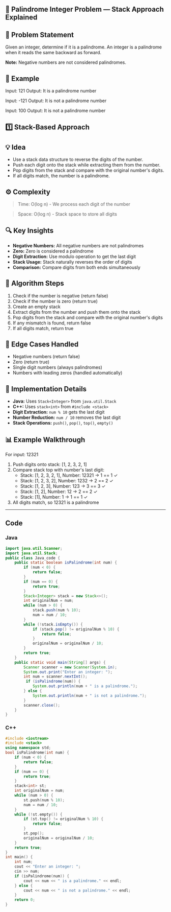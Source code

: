 ## 🔢 Palindrome Integer Problem — Stack Approach Explained

## 📘 Problem Statement
Given an integer, determine if it is a palindrome. An integer is a palindrome when it reads the same backward as forward.

**Note:** Negative numbers are not considered palindromes.

## 🧪 Example
Input: 121
Output: It is a palindrome number

Input: -121
Output: It is not a palindrome number

Input: 100
Output: It is not a palindrome number

## 1️⃣ Stack-Based Approach
## 💡 Idea
* Use a stack data structure to reverse the digits of the number.
* Push each digit onto the stack while extracting them from the number.
* Pop digits from the stack and compare with the original number's digits.
* If all digits match, the number is a palindrome.

## ⚙️ Complexity
 >Time: O(log n) - We process each digit of the number

 >Space: O(log n) - Stack space to store all digits

## 🔍 Key Insights
* **Negative Numbers:** All negative numbers are not palindromes
* **Zero:** Zero is considered a palindrome
* **Digit Extraction:** Use modulo operation to get the last digit
* **Stack Usage:** Stack naturally reverses the order of digits
* **Comparison:** Compare digits from both ends simultaneously

## 📝 Algorithm Steps
1. Check if the number is negative (return false)
2. Check if the number is zero (return true)
3. Create an empty stack
4. Extract digits from the number and push them onto the stack
5. Pop digits from the stack and compare with the original number's digits
6. If any mismatch is found, return false
7. If all digits match, return true

## 🎯 Edge Cases Handled
* Negative numbers (return false)
* Zero (return true)
* Single digit numbers (always palindromes)
* Numbers with leading zeros (handled automatically)

## 🔧 Implementation Details
* **Java:** Uses `Stack<Integer>` from `java.util.Stack`
* **C++:** Uses `stack<int>` from `#include <stack>`
* **Digit Extraction:** `num % 10` gets the last digit
* **Number Reduction:** `num / 10` removes the last digit
* **Stack Operations:** `push()`, `pop()`, `top()`, `empty()`

## 📊 Example Walkthrough
For input: 12321

1. Push digits onto stack: [1, 2, 3, 2, 1]
2. Compare stack top with number's last digit:
   - Stack: [1, 2, 3, 2, 1], Number: 12321 → 1 == 1 ✓
   - Stack: [1, 2, 3, 2], Number: 1232 → 2 == 2 ✓
   - Stack: [1, 2, 3], Number: 123 → 3 == 3 ✓
   - Stack: [1, 2], Number: 12 → 2 == 2 ✓
   - Stack: [1], Number: 1 → 1 == 1 ✓
3. All digits match, so 12321 is a palindrome 


---
## Code 

### Java
```java
import java.util.Scanner;
import java.util.Stack;
public class Java_code {
    public static boolean isPalindrome(int num) {
        if (num < 0) {
            return false;
        }
        if (num == 0) {
            return true;
        }
        Stack<Integer> stack = new Stack<>();
        int originalNum = num;
        while (num > 0) {
            stack.push(num % 10);
            num = num / 10;
        }
        while (!stack.isEmpty()) {
            if (stack.pop() != originalNum % 10) {
                return false;
            }
            originalNum = originalNum / 10;
        }
        return true;
    }
    public static void main(String[] args) {
        Scanner scanner = new Scanner(System.in);
        System.out.print("Enter an integer: ");
        int num = scanner.nextInt();
         if (isPalindrome(num)) {
            System.out.println(num + " is a palindrome.");
        } else {
            System.out.println(num + " is not a palindrome.");
        }
        scanner.close();
    }
} 
```

### C++
```cpp
#include <iostream>
#include <stack>
using namespace std;
bool isPalindrome(int num) {
    if (num < 0) {
        return false;
    }
    if (num == 0) {
        return true;
    }
    stack<int> st;
    int originalNum = num;
    while (num > 0) {
        st.push(num % 10);
        num = num / 10;
    }
    while (!st.empty()) {
        if (st.top() != originalNum % 10) {
            return false;
        }
        st.pop();
        originalNum = originalNum / 10;
    }
    return true;
}
int main() {
    int num;
    cout << "Enter an integer: ";
    cin >> num;
    if (isPalindrome(num)) {
        cout << num << " is a palindrome." << endl;
    } else {
        cout << num << " is not a palindrome." << endl;
    }
    return 0;
} 
```